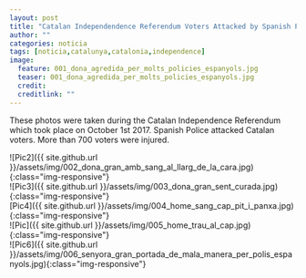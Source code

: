 ```yaml
---
layout: post
title: "Catalan Independendence Referendum Voters Attacked by Spanish Police (Photos)"
author: ""
categories: noticia
tags: [noticia,catalunya,catalonia,independence]
image:
  feature: 001_dona_agredida_per_molts_policies_espanyols.jpg  
  teaser: 001_dona_agredida_per_molts_policies_espanyols.jpg
  credit:  
  creditlink: ""
---
```


These photos were taken during the Catalan Independence Referendum which
took place on October 1st 2017.
Spanish Police attacked Catalan voters. More than 700 voters were injured.

![Pic2]({{ site.github.url }}/assets/img/002_dona_gran_amb_sang_al_llarg_de_la_cara.jpg){:class="img-responsive"}
<br>
![Pic3]({{ site.github.url }}/assets/img/003_dona_gran_sent_curada.jpg){:class="img-responsive"}
<br>
[Pic4]({{ site.github.url }}/assets/img/004_home_sang_cap_pit_i_panxa.jpg){:class="img-responsive"}
<br>
![Pic]({{ site.github.url }}/assets/img/005_home_trau_al_cap.jpg){:class="img-responsive"}
<br>
![Pic6]({{ site.github.url }}/assets/img/006_senyora_gran_portada_de_mala_manera_per_polis_espanyols.jpg){:class="img-responsive"}


